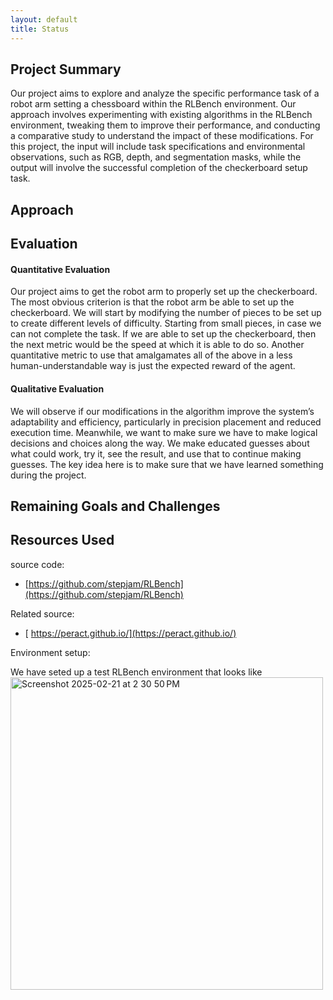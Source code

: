 ```yaml
---
layout: default
title: Status
---
```


## Project Summary
Our project aims to explore and analyze the specific performance task of a robot arm setting a chessboard within the RLBench environment. Our approach involves experimenting with existing algorithms in the RLBench environment, tweaking them to improve their performance, and conducting a comparative study to understand the impact of these modifications. For this project, the input will include task specifications and environmental observations, such as RGB, depth, and segmentation masks, while the output will involve the successful completion of the checkerboard setup task. 

## Approach


## Evaluation
#### Quantitative Evaluation
Our project aims to get the robot arm to properly set up the checkerboard. The most obvious criterion is that the robot arm be able to set up the checkerboard. We will start by modifying the number of pieces to be set up to create different levels of difficulty. Starting from small pieces, in case we can not complete the task.
If we are able to set up the checkerboard, then the next metric would be the speed at which it is able to do so. Another quantitative metric to use that amalgamates all of the above in a less human-understandable way is just the expected reward of the agent.

#### Qualitative Evaluation
We will observe if our modifications in the algorithm improve the system’s adaptability and efficiency, particularly in precision placement and reduced execution time. Meanwhile, we want to make sure we have to make logical decisions and choices along the way. We make educated guesses about what could work, try it, see the result, and use that to continue making guesses. The key idea here is to make sure that we have learned something during the project.

## Remaining Goals and Challenges

## Resources Used
source code:
- [https://github.com/stepjam/RLBench](https://github.com/stepjam/RLBench)
  
Related source:
-  [ https://peract.github.io/](https://peract.github.io/)
  
Environment setup:

We have seted up a test RLBench environment that looks like
<img width="500" alt="Screenshot 2025-02-21 at 2 30 50 PM" src="https://github.com/user-attachments/assets/5bd61a07-b1fa-4502-841c-78729e3b8e04" />


